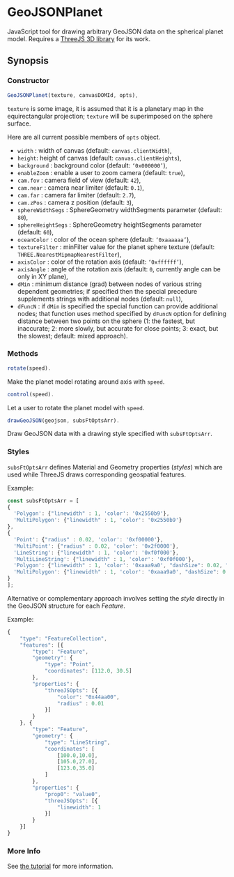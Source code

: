 # GeoJSONPlanet
JavaScript tool for drawing arbitrary GeoJSON data on the spherical planet model.
Requires a [ThreeJS 3D library](http://threejs.org/) for its work.

## Synopsis

### Constructor

```javascript
GeoJSONPlanet(texture, canvasDOMId, opts),
```

`texture` is some image, it is assumed that it is a planetary map 
    in the equirectangular projection; `texture` will be superimposed on the sphere surface.

Here are all current possible members of `opts` object.

- `width` : width of canvas (default: `canvas.clientWidth`),
- `height`: height of canvas (default: `canvas.clientHeights`),
- `background` : background color (default: `‘0x000000’`),
- `enableZoom` : enable a user to zoom camera (default: `true`),
- `cam.fov` : camera field of view (default: `42`),
- `cam.near` : camera near limiter (default: `0.1`),
- `cam.far` : camera far limiter (default: `2.7`),
- `cam.zPos` : camera z position (default: `3`),
- `sphereWidthSegs` : SphereGeometry widthSegments parameter (default: `80`),
- `sphereHeightSegs` : SphereGeometry heightSegments parameter (default: `60`),
- `oceanColor` : color of the ocean sphere (default: `‘0xaaaaaa’`),
- `textureFilter` : minFilter value for the planet sphere texture
(default: `THREE.NearestMipmapNearestFilter`),
- `axisColor` : color of the rotation axis (default: `‘0xffffff’`),
- `axisAngle` : angle of the rotation axis (default: `0`,
currently angle can be only in XY plane),
- `dMin` : minimum distance (grad) between nodes of various string
dependent geometries; if specified then the special precedure supplements
strings with additional nodes (default: `null`),
- `dFuncN` : if `dMin` is specified the special function can provide additional
nodes; that function uses method specified by `dFuncN` option
for defining distance between two points on the sphere
(1: the fastest, but inaccurate; 2: more slowly, but accurate for close points; 3: exact, but the slowest;
default: mixed approach).

### Methods

```javascript
rotate(speed).
```
Make the planet model rotating around axis with `speed`.


```javascript
control(speed).
```
Let a user to rotate the planet model with `speed`.


```javascript
drawGeoJSON(geojson, subsFtOptsArr).
```
Draw GeoJSON data with a drawing style specified with `subsFtOptsArr`.

### Styles

`subsFtOptsArr` defines Material and Geometry properties (*styles*) which are used
    while ThreeJS draws corresponding geospatial features.

Example:
```javascript
const subsFtOptsArr = [
{
  'Polygon': {"linewidth" : 1, 'color': '0x2550b9'},
  'MultiPolygon': {"linewidth" : 1, 'color': '0x2550b9'}
},
{
  'Point': {"radius" : 0.02, 'color': '0xf00000'},
  'MultiPoint': {"radius" : 0.02, 'color': '0x2f0000'},
  'LineString': {"linewidth" : 1, 'color': '0xf0f000'},
  'MultiLineString': {"linewidth" : 1, 'color': '0xf0f000'},
  'Polygon': {"linewidth" : 1, 'color': '0xaaa9a0', "dashSize": 0.02, "gapSize": 0.03},
  'MultiPolygon': {"linewidth" : 1, 'color': '0xaaa9a0', "dashSize": 0.02, "gapSize": 0.03}
}
];
```

Alternative or complementary approach involves setting the *style* directly
in the GeoJSON structure for each *Feature*.

Example:
```javascript
{
    "type": "FeatureCollection",
    "features": [{
        "type": "Feature",
        "geometry": {
            "type": "Point",
            "coordinates": [112.0, 30.5]
        },
        "properties": {
            "threeJSOpts": [{
                "color": "0x44aa00",
                "radius" : 0.01
            }]
        }
    }, {
        "type": "Feature",
        "geometry": {
            "type": "LineString",
            "coordinates": [
                [100.0,10.0],
                [105.0,27.0],
                [123.0,35.0]
            ]
        },
        "properties": {
            "prop0": "value0",
            "threeJSOpts": [{
                "linewidth": 1
            }]
        }
    }]
}
```

### More Info

See [the tutorial](http://forgedmaps.com/tutorials/creating-planet-model-with-geojsonplanet/) for more information.


